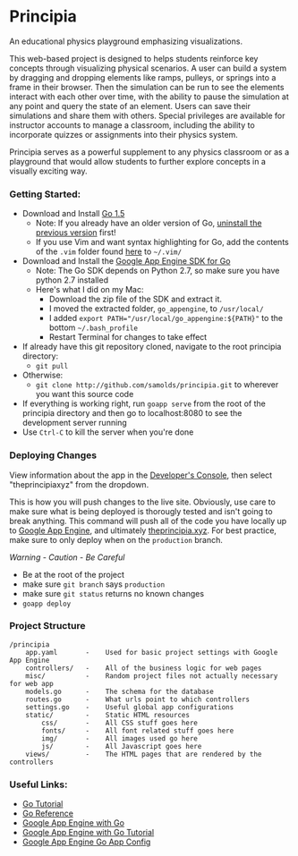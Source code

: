 # Principia
An educational physics playground emphasizing visualizations.

This web-based project is designed to helps students reinforce key concepts through visualizing physical scenarios.
A user can build a system by dragging and dropping elements like ramps, pulleys, or springs into a frame in their
browser. Then the simulation can be run to see the elements interact with each other over time, with the ability to
pause the simulation at any point and query the state of an element. Users can save their simulations and share
them with others. Special privileges are available for instructor accounts to manage a classroom, including the
ability to incorporate quizzes or assignments into their physics system.

Principia serves as a powerful supplement to any physics classroom or as a playground that would allow students
to further explore concepts in a visually exciting way.


### Getting Started:
* Download and Install [Go 1.5](https://golang.org/dl/)
    * Note: If you already have an older version of Go,
      [uninstall the previous version](https://golang.org/doc/install#uninstall) first!
    * If you use Vim and want syntax highlighting for Go, add the contents of the `.vim` folder found
      [here](https://github.com/samolds/devconf) to `~/.vim/`
* Download and Install the [Google App Engine SDK for Go](https://cloud.google.com/appengine/downloads)
    * Note: The Go SDK depends on Python 2.7, so make sure you have python 2.7 installed
    * Here's what I did on my Mac:
        * Download the zip file of the SDK and extract it.
        * I moved the extracted folder, `go_appengine`, to `/usr/local/`
        * I added `export PATH="/usr/local/go_appengine:${PATH}"` to the bottom `~/.bash_profile`
        * Restart Terminal for changes to take effect
* If already have this git repository cloned, navigate to the root principia directory:
    * `git pull`
* Otherwise:
    * `git clone http://github.com/samolds/principia.git` to wherever you want this source code
* If everything is working right, run `goapp serve` from the root of the principia directory and then go
  to localhost:8080 to see the development server running
* Use `Ctrl-C` to kill the server when you're done


### Deploying Changes
View information about the app in the [Developer's Console](https://console.developers.google.com/project/),
then select "theprincipiaxyz" from the dropdown.

This is how you will push changes to the live site. Obviously, use care to make sure what is being deployed
is thorougly tested and isn't going to break anything. This command will push all of the code you have
locally up to [Google App Engine](http://theprincipiaxyz.appspot.com), and ultimately
[theprincipia.xyz](http://theprincipia.xyz). For best practice, make sure to only deploy when on the `production`
branch.

*Warning* - *Caution* - *Be Careful*
* Be at the root of the project
* make sure `git branch` says `production`
* make sure `git status` returns no known changes
* `goapp deploy`

### Project Structure

```
/principia
    app.yaml       -    Used for basic project settings with Google App Engine
    controllers/   -    All of the business logic for web pages
    misc/          -    Random project files not actually necessary for web app
    models.go      -    The schema for the database
    routes.go      -    What urls point to which controllers
    settings.go    -    Useful global app configurations
    static/        -    Static HTML resources
        css/       -    All CSS stuff goes here
        fonts/     -    All font related stuff goes here
        img/       -    All images used go here
        js/        -    All Javascript goes here
    views/         -    The HTML pages that are rendered by the controllers
```


### Useful Links:
* [Go Tutorial](http://tour.golang.org)
* [Go Reference](https://gobyexample.com)
* [Google App Engine with Go](https://cloud.google.com/appengine/docs/go)
* [Google App Engine with Go Tutorial](https://cloud.google.com/appengine/docs/go/gettingstarted/introduction)
* [Google App Engine Go App Config](https://cloud.google.com/appengine/docs/go/config/appconfig)
